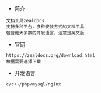 - 简介
```
文档工具zealdocs
支持多种平台，多种安装方式的文档工具
包含绝大多数的开发语言，注意是英文版
```

- 官网
```
https://zealdocs.org/download.html
根据需要选择下载
```

- 开发语言
```
c/c++/php/mysql/nginx
```

